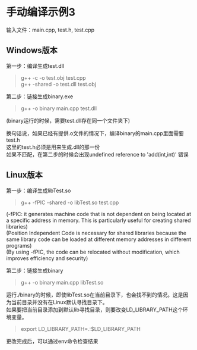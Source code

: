 # 手动编译示例3
输入文件：main.cpp, test.h, test.cpp  

## Windows版本
第一步：编译生成test.dll  
> g++ -c -o test.obj test.cpp  
> g++ -shared -o test.dll test.obj  


第二步：链接生成binary.exe  
> g++ -o binary main.cpp test.dll  

(binary运行的时候，需要test.dll存在同一个文件夹下)  

换句话说，如果已经有提供.o文件的情况下，编译binary的main.cpp里面需要test.h  
这里的test.h必须是用来生成.dll的那一份  
如果不匹配，在第二步的时候会出现undefined reference to 'add(int,int)' 错误  

## Linux版本
第一步：编译生成libTest.so  
> g++ -fPIC -shared -o libTest.so test.cpp  

(-fPIC: it generates machine code that is not dependent on being located at a specific address in memory. This is particularly useful for creating shared libraries)  
(Position Independent Code is necessary for shared libraries because the same library code can be loaded at different memory addresses in different programs)  
(By using -fPIC, the code can be relocated without modification, which improves efficiency and security)  

第二步：链接生成binary  
> g++ -o binary main.cpp libTest.so

运行./binary的时候，即使libTest.so在当前目录下，也会找不到的情况。这是因为当前目录并没有在Linux默认寻找目录下。  
如果要把当前目录添加到默认lib寻找目录，则要改变LD_LIBRARY_PATH这个环境变量。  
> export LD_LIBRARY_PATH=.:$LD_LIBRARY_PATH

更改完成后，可以通过env命令检查结果  

